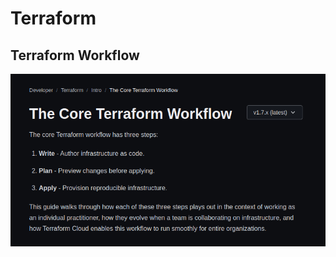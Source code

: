 # Terraform

## Terraform Workflow

![Terraform Workflow](curso_infraestrutura_como_codigo_terraform_aws_azure_databricks/images/image1.png)

